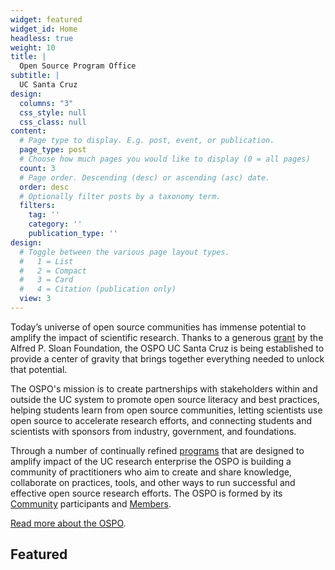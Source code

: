 ```yaml
---
widget: featured
widget_id: Home
headless: true
weight: 10
title: |
  Open Source Program Office
subtitle: |
  UC Santa Cruz
design:
  columns: "3"
  css_style: null
  css_class: null
content:
  # Page type to display. E.g. post, event, or publication.
  page_type: post
  # Choose how much pages you would like to display (0 = all pages)
  count: 3
  # Page order. Descending (desc) or ascending (asc) date.
  order: desc
  # Optionally filter posts by a taxonomy term.
  filters:
    tag: ''
    category: ''
    publication_type: ''
design:
  # Toggle between the various page layout types.
  #   1 = List
  #   2 = Compact
  #   3 = Card
  #   4 = Citation (publication only)
  view: 3
---
```

Today’s universe of open source communities has immense potential to amplify the impact of scientific research. Thanks to a generous [grant](https://sloan.org/grant-detail/9723) by the Alfred P. Sloan Foundation, the OSPO UC Santa Cruz is being established to provide a center of gravity that brings together everything needed to unlock that potential. 

The OSPO's mission is to create partnerships with stakeholders within and outside the UC system to promote open source literacy and best practices, helping students learn from open source communities, letting scientists use open source to accelerate research efforts, and connecting students and scientists with sponsors from industry, government, and foundations. 

Through a number of continually refined [programs](#programs) that are designed to amplify impact of the UC research enterprise the OSPO is building a community of practitioners who aim to create and share knowledge, collaborate on practices, tools, and other ways to run successful and effective open source research efforts. The OSPO is formed by its [Community](#community) participants and [Members](#members).

[Read more about the OSPO](#about).

<!--- about the group, join the [community](#community) or [become a supporter](#join) to get involved. --->

## Featured

